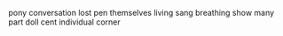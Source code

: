 pony conversation lost pen themselves living sang breathing show many part doll cent individual corner